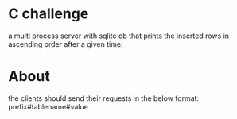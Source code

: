 # C challenge
a multi process server with sqlite db that prints the inserted rows in ascending order after a given time. 
# About
the clients should send their requests in the below format:
prefix#tablename#value
